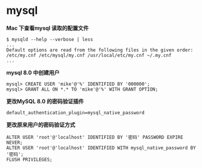 # mysql

**Mac 下查看mysql 读取的配置文件**

```
$ mysqld --help --verbose | less
...
Default options are read from the following files in the given order:
/etc/my.cnf /etc/mysql/my.cnf /usr/local/etc/my.cnf ~/.my.cnf
...
```

**mysql 8.0 中创建用户**

```
mysql> CREATE USER 'mike'@'%' IDENTIFIED BY '000000';
mysql> GRANT ALL ON *.* TO 'mike'@'%' WITH GRANT OPTION;
```

**更改MySQL 8.0 的密码验证插件**

```
default_authentication_plugin=mysql_native_password
```

**更改原来用户的密码验证方式**

```
ALTER USER 'root'@'localhost' IDENTIFIED BY '密码' PASSWORD EXPIRE NEVER;
ALTER USER 'root'@'localhost' IDENTIFIED WITH mysql_native_password BY '密码';
FLUSH PRIVILEGES;
```

